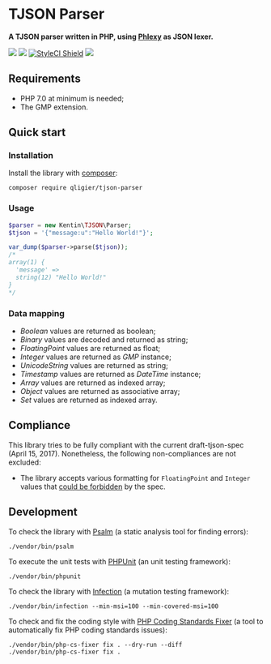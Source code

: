# TJSON Parser

**A TJSON parser written in PHP, using [Phlexy](https://github.com/nikic/Phlexy) as JSON lexer.**

<a href="https://github.com/qligier/tjson-parser" alt="GitHub release"><img src="https://img.shields.io/github/release/qligier/tjson-parser.svg?style=flat-square" /></a>
<a href="https://travis-ci.org/qligier/tjson-parser" alt="Build Status"><img src="https://img.shields.io/travis/qligier/tjson-parser.svg?style=flat-square" /></a>
<a href="https://styleci.io/repos/108248905" alt="StyleCI Shield"><img src="https://styleci.io/repos/108248905/shield?branch=master" alt="StyleCI Shield"></a>
<a href="https://www.gnu.org/licenses/gpl-3.0" alt="License: GPL v3"><img src="https://img.shields.io/badge/License-GPL%20v3-blue.svg?style=flat-square" /></a>

## Requirements

- PHP 7.0 at minimum is needed;
- The GMP extension.

## Quick start

### Installation

Install the library with [composer](https://getcomposer.org):

`composer require qligier/tjson-parser`

### Usage

```php
$parser = new Kentin\TJSON\Parser;
$tjson = '{"message:u":"Hello World!"}';

var_dump($parser->parse($tjson));
/*
array(1) {
  'message' =>
  string(12) "Hello World!"
}
*/
```

### Data mapping

- _Boolean_ values are returned as boolean;
- _Binary_ values are decoded and returned as string;
- _FloatingPoint_ values are returned as float;
- _Integer_ values are returned as _GMP_ instance;
- _UnicodeString_ values are returned as string;
- _Timestamp_ values are returned as _DateTime_ instance;
- _Array_ values are returned as indexed array;
- _Object_ values are returned as associative array;
- _Set_ values are returned as indexed array.

## Compliance

This library tries to be fully compliant with the current draft-tjson-spec (April 15, 2017).
Nonetheless, the following non-compliances are not excluded:

- The library accepts various formatting for `FloatingPoint` and `Integer` values that [could be
forbidden](https://github.com/tjson/tjson-spec/issues/53) by the spec.


## Development

To check the library with [Psalm](https://github.com/vimeo/psalm) (a static analysis tool for
finding errors):
```
./vendor/bin/psalm
```

To execute the unit tests with [PHPUnit](https://github.com/sebastianbergmann/phpunit) (an unit
testing framework):
```
./vendor/bin/phpunit
```

To check the library with [Infection](https://github.com/infection/infection) (a mutation
testing framework):
```
./vendor/bin/infection --min-msi=100 --min-covered-msi=100
```

To check and fix the coding style with [PHP Coding Standards Fixer](https://github.com/FriendsOfPHP/PHP-CS-Fixer)
(a tool to automatically fix PHP coding standards issues):
```
./vendor/bin/php-cs-fixer fix . --dry-run --diff
./vendor/bin/php-cs-fixer fix .
```
